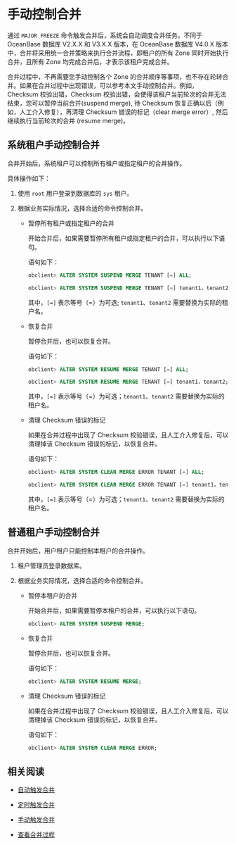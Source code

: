 # 手动控制合并

通过 `MAJOR FREEZE` 命令触发合并后，系统会自动调度合并任务。不同于 OceanBase 数据库 V2.X.X 和 V3.X.X 版本，在 OceanBase 数据库 V4.0.X 版本中，合并将采用统一合并策略来执行合并流程，即租户的所有 Zone 同时开始执行合并，且所有 Zone 均完成合并后，才表示该租户完成合并。

合并过程中，不再需要您手动控制各个 Zone 的合并顺序等事项，也不存在轮转合并。如果在合并过程中出现错误，可以参考本文手动控制合并。例如，Checksum 校验出错，Checksum 校验出错，会使得该租户当前轮次的合并无法结束，您可以暂停当前合并(suspend merge), 待 Checksum 恢复正确以后（例如，人工介入修复），再清理 Checksum 错误的标记（clear merge error）, 然后继续执行当前轮次的合并 (resume merge)。

## 系统租户手动控制合并

合并开始后，系统租户可以控制所有租户或指定租户的合并操作。

具体操作如下：

1. 使用 `root` 用户登录到数据库的 `sys` 租户。

2. 根据业务实际情况，选择合适的命令控制合并。

   * 暂停所有租户或指定租户的合并

      开始合并后，如果需要暂停所有租户或指定租户的合并，可以执行以下语句。

      语句如下：

      ```sql
      obclient> ALTER SYSTEM SUSPEND MERGE TENANT [=] ALL;

      obclient> ALTER SYSTEM SUSPEND MERGE TENANT [=] tenant1，tenant2;
      ```

      其中，`[=]` 表示等号（=）为可选; `tenant1`、`tenant2` 需要替换为实际的租户名。

   * 恢复合并

      暂停合并后，也可以恢复合并。

      语句如下：

      ```sql
      obclient> ALTER SYSTEM RESUME MERGE TENANT [=] ALL;

      obclient> ALTER SYSTEM RESUME MERGE TENANT [=] tenant1，tenant2;
      ```

      其中，`[=]` 表示等号（=）为可选；`tenant1`、`tenant2` 需要替换为实际的租户名。

   * 清理 Checksum 错误的标记
   
      如果在合并过程中出现了 Checksum 校验错误，且人工介入修复后，可以清理掉该 Checksum 错误的标记，以恢复合并。

      语句如下：

      ```sql
      obclient> ALTER SYSTEM CLEAR MERGE ERROR TENANT [=] ALL;

      obclient> ALTER SYSTEM CLEAR MERGE ERROR TENANT [=] tenant1，tenant2;
      ```

      其中，`[=]` 表示等号（=）为可选；`tenant1`、`tenant2` 需要替换为实际的租户名。

## 普通租户手动控制合并

合并开始后，用户租户只能控制本租户的合并操作。

1. 租户管理员登录数据库。

2. 根据业务实际情况，选择合适的命令控制合并。

   * 暂停本租户的合并

      开始合并后，如果需要暂停本租户的合并，可以执行以下语句。

      ```sql
      obclient> ALTER SYSTEM SUSPEND MERGE;
      ```

   * 恢复合并

      暂停合并后，也可以恢复合并。

      语句如下：

      ```sql
      obclient> ALTER SYSTEM RESUME MERGE;
      ```

   * 清理 Checksum 错误的标记
   
      如果在合并过程中出现了 Checksum 校验错误，且人工介入修复后，可以清理掉该 Checksum 错误的标记，以恢复合并。

      语句如下：

      ```sql
      obclient> ALTER SYSTEM CLEAR MERGE ERROR;
      ```

## 相关阅读

* [自动触发合并](2.automatic-merge-triggering-1.md)

* [定时触发合并](3.scheduled-trigger-merge.md)

* [手动触发合并](4.manually-trigger-a-merge-1.md)

* [查看合并过程](5.view-merge-process.md)
